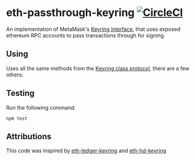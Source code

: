 eth-passthrough-keyring [![CircleCI](https://circleci.com/gh/MetaMask/eth-passthrough-keyring.svg?style=svg)](https://circleci.com/gh/MetaMask/eth-passthrough-keyring)
==================

An implementation of MetaMask's [Keyring interface](https://github.com/MetaMask/eth-simple-keyring#the-keyring-class-protocol), that uses exposed ethereum RPC accounts to pass transactions through for signing.

Using
-----

Uses all the same methods from the [Keyring class protocol](https://github.com/MetaMask/eth-simple-keyring#the-keyring-class-protocol),
there are a few others:

Testing
-------
Run the following command:

```
npm test
```



Attributions
-------
This code was inspired by [eth-ledger-keyring](https://github.com/jamespic/eth-ledger-keyring) and [eth-hd-keyring](https://github.com/MetaMask/eth-hd-keyring)
